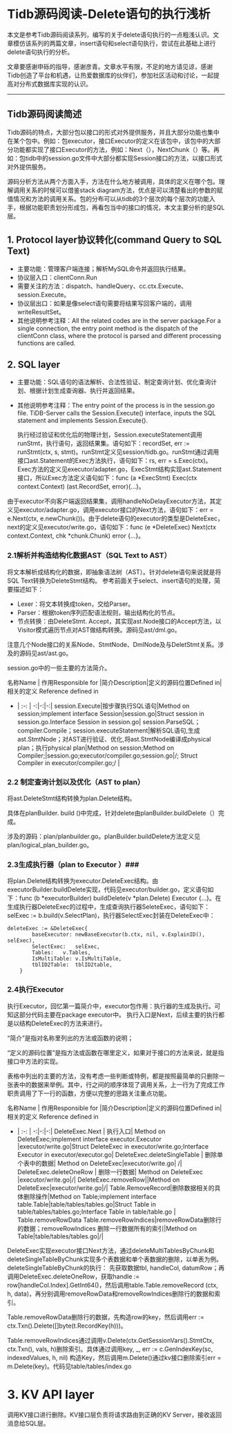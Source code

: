 # Tidb源码阅读-Delete语句的执行浅析 #

本文是参考Tidb源码阅读系列，编写的关于delete语句执行的一点粗浅认识。文章模仿该系列的两篇文章，insert语句和select语句执行，尝试在此基础上进行delete语句执行的分析。

文章要感谢申砾的指导，感谢彦青。文章水平有限，不足的地方请见谅，感谢Tidb创造了平台和机遇，让热爱数据库的伙伴们，参加社区活动和讨论，一起提高对分布式数据库实现的认识。


----------
## Tidb源码阅读简述  ##
Tidb源码的特点，大部分包以接口的形式对外提供服务，并且大部分功能也集中在某个包中。例如：包executor，接口Executor的定义在该包中，该包中的大部分功能都实现了接口Executor的方法，例如：Next（），NextChunk（）等。再如：包tidb中的session.go文件中大部分都实现Session接口的方法，以接口形式对外提供服务。

   源码分析方法从两个方面入手，方法在什么地方被调用，具体的定义在哪个包。理解调用关系的时候可以借鉴stack diagram方法，优点是可以清楚看出的参数的赋值情况和方法的调用关系。包的分布可以从tidb的3个层次的每个层次的功能入手，根据功能职责划分形成包，再看包当中的接口的情况，本文主要分析的是SQL层。
## 1. Protocol layer协议转化(command Query to SQL Text) ##
- 主要功能：管理客户端连接；解析MySQL命令并返回执行结果。
- 协议层入口：clientConn.Run
- 需要关注的方法：dispatch、handleQuery、cc.ctx.Execute、session.Execute。
- 协议层出口：如果是像select语句需要将结果写回客户端的，调用writeResultSet。
- 其他说明参考注释：All the related codes are in the server package.For a single connection, the entry point method is the dispatch of the clientConn class, where the protocol is parsed and different processing functions are called.
## 2. SQL layer ##

- 主要功能：SQL语句的语法解析、合法性验证、制定查询计划、优化查询计划、根据计划生成查询器、执行并返回结果。

- 其他说明参考注释：The entry point of the process is in the session.go file. TiDB-Server calls the Session.Execute() interface, inputs the SQL statement and implements Session.Execute().

  执行经过验证和优化后的物理计划，Session.executeStatement调用runStmt，执行语句，返回结果集。语句如下：recordSet, err := runStmt(ctx, s, stmt)。runStmt定义见session/tidb.go。runStmt通过调用接口ast.Statement的Exec方法执行，语句如下：rs, err = s.Exec(ctx)。Exec方法的定义见executor/adapter.go，ExecStmt结构实现ast.Statement接口，所以Exec方法定义语句如下：func (a *ExecStmt) Exec(ctx context.Context) (ast.RecordSet, error){…}。

 由于executor不向客户端返回结果集，调用handleNoDelayExecutor方法，其定义见executor/adapter.go，调用executor接口的Next方法，语句如下：err = e.Next(ctx, e.newChunk())。由于delete语句的executor的类型是DeleteExec，next的定义见executor/write.go，语句如下：func (e *DeleteExec) Next(ctx context.Context, chk *chunk.Chunk) error {…}。
### 2.1解析并构造结构化数据AST（SQL Text to AST） ###
将文本解析成结构化的数据，即抽象语法树（AST）。针对delete语句来说就是将SQL Text转换为DeleteStmt结构。
参考前面关于select、insert语句的处理，简要描述如下：

- Lexer：将文本转换成token，交给Parser。
- Parser：根据token序列匹配语法规则，输出结构化的节点。
- 节点转换：由DeleteStmt. Accept，其实现ast.Node接口的Accept方法，以Visitor模式遍历节点对AST做结构转换。源码见ast/dml.go。
  
注意几个Node接口的关系Node、StmtNode、DmlNode及与DeletStmt关系。涉及的源码见ast/ast.go。

session.go中的一些主要的方法简介。

名称Name | 作用Responsible for |简介Description|定义的源码位置Defined in|相关的定义 Reference defined in 
- | :-: | -:|-:|-:|
session.Execute|按步骤执行SQL语句|Method on session;implement interface Session|session.go|Struct session in session.go.Interface Session in session.go|
session.ParseSQL；compiler.Compile；session.executeStatement|解析SQL语句,生成ast.StmtNode；对AST进行验证、优化,将ast.StmtNode编译成physical plan；执行physical plan|Method on session;Method on Compiler;|session.go;executor/compiler.go;session.go|/; Struct Compiler in executor/compiler.go;/ |

### 2.2 制定查询计划以及优化（AST to plan） ###
将ast.DeleteStmt结构转换为plan.Delete结构。

具体在planBuilder. build ()中完成，针对delete由planBuilder.buildDelete（）完成。

涉及的源码：plan/planbuilder.go。planBuilder.buildDelete方法定义见plan/logical_plan_builder.go。

### 2.3生成执行器（plan to Executor ）###
将plan.Delete结构转换为executor.DeleteExec结构。由executorBuilder.buildDelete实现，代码见executor/builder.go，定义语句如下：func (b *executorBuilder) buildDelete(v *plan.Delete) Executor {…}。在生成执行器DeleteExec的过程中，生成查询执行器SeleteExec，语句如下：selExec := b.build(v.SelectPlan)，执行器SelectExec封装在DeleteExec中：
 
    deleteExec := &DeleteExec{
    		baseExecutor: newBaseExecutor(b.ctx, nil, v.ExplainID(), selExec),
    		SelectExec:   selExec,
    		Tables:   v.Tables,
    		IsMultiTable: v.IsMultiTable,
    		tblID2Table:  tblID2table,
    	}

### 2.4执行Executor ###
执行Executor，回忆第一篇简介中，executor包作用：执行器的生成及执行。可知这部分代码主要在package executor中。
执行入口是Next，后续主要的执行都是以结构DeleteExec的方法来进行。

“简介”是指对名称里列出的方法或函数的说明；

“定义的源码位置”是指方法或函数在哪里定义，如果对于接口的方法来说，就是指接口中方法的实现。

表格中列出的主要的方法，没有考虑一些判断或特例，都是按照最简单的只删除一张表中的数据来举例。其中，行之间的顺序体现了调用关系，上一行为了完成工作职责调用了下一行的函数，方便以完整的思路关注重点功能。


名称Name | 作用Responsible for |简介Description|定义的源码位置Defined in|相关的定义 Reference defined in 
- | :-: | -:|-:|-:| 
DeleteExec.Next | 执行入口| Method on DeleteExec;implement interface executor.Executor |executor/write.go|Struct DeleteExec in executor/write.go;Interface Executor in executor/executor.go|
DeleteExec.deleteSingleTable | 删除单个表中的数据| Method on DeleteExec|executor/write.go| /|
DeleteExec.deleteOneRow | 删除一行数据| Method on DeleteExec |executor/write.go|/|
DeleteExec.removeRow||Method on DeleteExec|executor/write.go|/|
Table.RemoveRecord|删除数据相关的具体删除操作|Method on Table;implement interface table.Table|table/tables/tables.go|Struct Table in table/tables/tables.go;Interface Table in table/table.go |
Table.removeRowData  Table.removeRowIndices|removeRowData删除行的数据；removeRowIndices 删除一行数据所有的索引|Method on Table|table/tables/tables.go|/|

DeleteExec实现executor接口Next方法，通过deleteMultiTablesByChunk和deleteSingleTableByChunk实现多个表数据和单个表数据的删除，以单表为例。deleteSingleTableByChunk的执行：
 先获取数据tbl, handleCol, datumRow；再调用DeleteExec.deleteOneRow，获取handle := row[handleCol.Index].GetInt64()，然后调用table.Table.removeRecord (ctx, h, data)，再分别调用removeRowData和removeRowIndices删除行的数据和索引。

 Table.removeRowData删除行的数据，先构造row的key，然后调用err := ctx.Txn().Delete([]byte(t.RecordKey(h)))。

Table.removeRowIndices通过调用v.Delete(ctx.GetSessionVars().StmtCtx, ctx.Txn(), vals, h)删除索引。具体通过调用key, _, err := c.GenIndexKey(sc, indexedValues, h, nil) 构造Key，然后调用m.Delete()通过kv接口删除索引err = m.Delete(key)。代码见table/tables/index.go

# 3.	KV API layer #
调用KV接口进行删除。KV接口层负责将请求路由到正确的KV Server，接收返回消息给SQL层。
